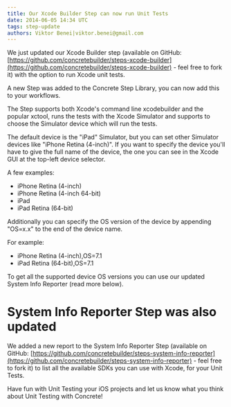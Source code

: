 ```yaml
---
title: Our Xcode Builder Step can now run Unit Tests
date: 2014-06-05 14:34 UTC
tags: step-update
authors: Viktor Benei|viktor.benei@gmail.com
---
```


We just updated our Xcode Builder step (available on GitHub: [https://github.com/concretebuilder/steps-xcode-builder](https://github.com/concretebuilder/steps-xcode-builder) - feel free to fork it) with the option to run Xcode unit tests.

A new Step was added to the Concrete Step Library, you can now add this to your workflows.

The Step supports both Xcode's command line xcodebuilder and the popular xctool, runs the tests with the Xcode Simulator and supports to choose the Simulator device which will run the tests. 

The default device is the "iPad" Simulator, but you can set other Simulator devices like "iPhone Retina (4-inch)". If you want to specify the device you'll have to give the full name of the device, the one you can see in the Xcode GUI at the top-left device selector.

A few examples:

- iPhone Retina (4-inch)
- iPhone Retina (4-inch 64-bit)
- iPad
- iPad Retina (64-bit)

Additionally you can specify the OS version of the device by appending "OS=x.x" to the end of the device name.

For example: 

- iPhone Retina (4-inch),OS=7.1
- iPad Retina (64-bit),OS=7.1

To get all the supported device OS versions you can use our updated System Info Reporter (read more below).


# System Info Reporter Step was also updated

We added a new report to the System Info Reporter Step (available on GitHub: [https://github.com/concretebuilder/steps-system-info-reporter](https://github.com/concretebuilder/steps-system-info-reporter) - feel free to fork it) to list all the available SDKs you can use with Xcode, for your Unit Tests.


Have fun with Unit Testing your iOS projects and let us know what you think about Unit Testing with Concrete!